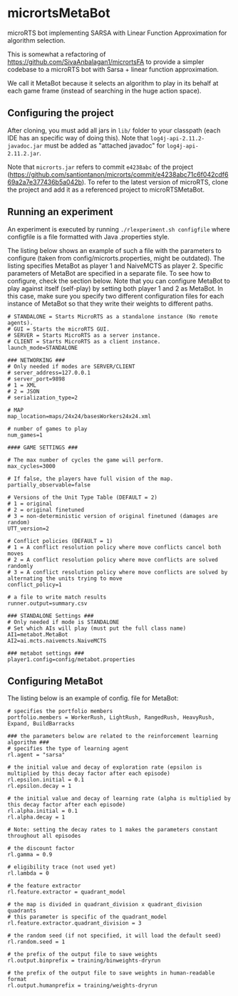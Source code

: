 # micrortsMetaBot
microRTS bot implementing SARSA with Linear Function Approximation for algorithm selection.

This is somewhat a refactoring of https://github.com/SivaAnbalagan1/micrortsFA to provide a simpler codebase to a microRTS bot with Sarsa + linear function approximation.

We call it MetaBot because it selects an algorithm to play in its behalf at each game frame (instead of searching in the huge action space).

## Configuring the project

After cloning, you must add all jars in `lib/` folder to your classpath (each IDE has an specific way of doing this). Note that `log4j-api-2.11.2-javadoc.jar` must be added as "attached javadoc" for `log4j-api-2.11.2.jar`. 

Note that `microrts.jar` refers to commit `e4238abc` of the project (https://github.com/santiontanon/microrts/commit/e4238abc71c6f042cdf669a2a7e377436b5a042b). To refer to the latest version of microRTS, clone the project and add it as a referenced project to microRTSMetaBot. 

## Running an experiment

An experiment is executed by running `./rlexperiment.sh configfile` where configfile is a file formatted with Java .properties style.

The listing below shows an example of such a file with the parameters to configure (taken from config/microrts.properties, might be outdated). The listing specifies MetaBot as player 1 and NaiveMCTS as player 2. Specific parameters of MetaBot are specified in a separate file. To see how to configure, check the section below. Note that you can configure MetaBot to play against itself (self-play) by setting both player 1 and 2 as MetaBot. In this case, make sure you specify two different configuration files for each instance of MetaBot so that they write their weights to different paths.

```properties
# STANDALONE = Starts MicroRTS as a standalone instance (No remote agents).
# GUI = Starts the microRTS GUI.
# SERVER = Starts MicroRTS as a server instance.
# CLIENT = Starts MicroRTS as a client instance.
launch_mode=STANDALONE

### NETWORKING ###
# Only needed if modes are SERVER/CLIENT
# server_address=127.0.0.1
# server_port=9898
# 1 = XML
# 2 = JSON
# serialization_type=2

# MAP
map_location=maps/24x24/basesWorkers24x24.xml

# number of games to play
num_games=1

#### GAME SETTINGS ###

# The max number of cycles the game will perform.
max_cycles=3000

# If false, the players have full vision of the map.
partially_observable=false

# Versions of the Unit Type Table (DEFAULT = 2)
# 1 = original
# 2 = original finetuned
# 3 = non-deterministic version of original finetuned (damages are random)
UTT_version=2

# Conflict policies (DEFAULT = 1)
# 1 = A conflict resolution policy where move conflicts cancel both moves
# 2 = A conflict resolution policy where move conflicts are solved randomly
# 3 = A conflict resolution policy where move conflicts are solved by alternating the units trying to move
conflict_policy=1

# a file to write match results
runner.output=summary.csv

### STANDALONE Settings ###
# Only needed if mode is STANDALONE
# Set which AIs will play (must put the full class name)
AI1=metabot.MetaBot
AI2=ai.mcts.naivemcts.NaiveMCTS

### metabot settings ###
player1.config=config/metabot.properties
```

## Configuring MetaBot

The listing below is an example of config. file for MetaBot:

```properties
# specifies the portfolio members
portfolio.members = WorkerRush, LightRush, RangedRush, HeavyRush, Expand, BuildBarracks

### the parameters below are related to the reinforcement learning algorithm ###
# specifies the type of learning agent
rl.agent = "sarsa"

# the initial value and decay of exploration rate (epsilon is multiplied by this decay factor after each episode)
rl.epsilon.initial = 0.1
rl.epsilon.decay = 1

# the initial value and decay of learning rate (alpha is multiplied by this decay factor after each episode)
rl.alpha.initial = 0.1
rl.alpha.decay = 1

# Note: setting the decay rates to 1 makes the parameters constant throughout all episodes

# the discount factor
rl.gamma = 0.9

# eligibility trace (not used yet)
rl.lambda = 0

# the feature extractor
rl.feature.extractor = quadrant_model

# the map is divided in quadrant_division x quadrant_division quadrants
# this parameter is specific of the quadrant_model
rl.feature.extractor.quadrant_division = 3

# the random seed (if not specified, it will load the default seed)
rl.random.seed = 1

# the prefix of the output file to save weights
rl.output.binprefix = training/binweights-dryrun

# the prefix of the output file to save weights in human-readable format
rl.output.humanprefix = training/weights-dryrun
```
